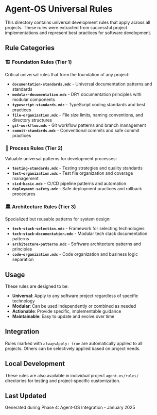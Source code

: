 # Agent-OS Universal Rules

This directory contains universal development rules that apply across all projects. These rules were extracted from successful project implementations and represent best practices for software development.

## Rule Categories

### 🏗️ **Foundation Rules (Tier 1)**
Critical universal rules that form the foundation of any project:

- **`documentation-standards.mdc`** - Universal documentation patterns and standards
- **`modular-documentation.mdc`** - DRY documentation principles with modular components
- **`typescript-standards.mdc`** - TypeScript coding standards and best practices
- **`file-organization.mdc`** - File size limits, naming conventions, and directory structures
- **`git-workflow.mdc`** - Git workflow patterns and branch management
- **`commit-standards.mdc`** - Conventional commits and safe commit practices

### 🔧 **Process Rules (Tier 2)**
Valuable universal patterns for development processes:

- **`testing-standards.mdc`** - Testing strategies and quality standards
- **`test-organization.mdc`** - Test file organization and coverage management
- **`cicd-basic.mdc`** - CI/CD pipeline patterns and automation
- **`deployment-safety.mdc`** - Safe deployment practices and rollback procedures

### 🏛️ **Architecture Rules (Tier 3)**
Specialized but reusable patterns for system design:

- **`tech-stack-selection.mdc`** - Framework for selecting technologies
- **`tech-stack-documentation.mdc`** - Modular tech stack documentation patterns
- **`architecture-patterns.mdc`** - Software architecture patterns and principles
- **`code-organization.mdc`** - Code organization and business logic separation

## Usage

These rules are designed to be:

- **Universal**: Apply to any software project regardless of specific technology
- **Modular**: Can be used independently or combined as needed
- **Actionable**: Provide specific, implementable guidance
- **Maintainable**: Easy to update and evolve over time

## Integration

Rules marked with `alwaysApply: true` are automatically applied to all projects. Others can be selectively applied based on project needs.

## Local Development

These rules are also available in individual project `agent-os/rules/` directories for testing and project-specific customization.

## Last Updated

Generated during Phase 4: Agent-OS Integration - January 2025
